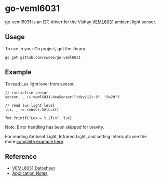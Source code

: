 # go-veml6031

go-veml6031 is an I2C driver for the Vishay [VEML6031](https://www.vishay.com/docs/80007/veml6031x00.pdf)
ambient light sensor.



## Usage

To use in your Go project, get the library.

```
go get github.com/swdee/go-veml6031
```



## Example

To read Lux light level from sensor.

```
// initialise sensor
sensor, _ := veml6031.NewSensor("/dev/i2c-0", "0x29")

// read lux light level
lux, _ := sensor.GetLux()

fmt.Printf("Lux = %.2f\n", lux)
```

Note: Error handling has been skipped for brevity.

For reading Ambient Light, Infrared Light, and setting Interrupts see the more 
[complete example here](example/main.go).


## Reference

* [VEML6031 Datasheet](https://www.vishay.com/docs/80007/veml6031x00.pdf)  
* [Application Notes](https://www.vishay.com/docs/80201/designingveml6031x00.pdf)